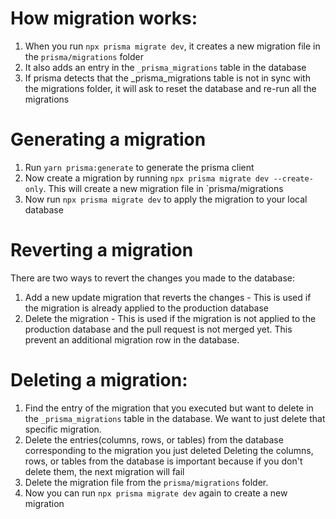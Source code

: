 # How migration works:
1. When you run `npx prisma migrate dev`, it creates a new migration file in the `prisma/migrations` folder
2. It also adds an entry in the `_prisma_migrations` table in the database
3. If prisma detects that the _prisma_migrations table is not in sync with the migrations folder, it will ask to reset the database and re-run all the migrations


# Generating a migration
1. Run `yarn prisma:generate` to generate the prisma client 
2. Now create a migration by running `npx prisma migrate dev --create-only`. This will create a new migration file in `prisma/migrations
3. Now run `npx prisma migrate dev` to apply the migration to your local database

# Reverting a migration

There are two ways to revert the changes you made to the database:
1. Add a new update migration that reverts the changes - This is used if the migration is already applied to the production database
2. Delete the migration - This is used if the migration is not applied to the production database and the pull request is not merged yet.
   This prevent an additional migration row in the database.

# Deleting a migration:
1. Find the entry of the migration that you executed but want to delete in the `_prisma_migrations` table in the database. We want to just delete that specific migration.
2. Delete the entries(columns, rows, or tables) from the database corresponding to the migration you just deleted
   Deleting the columns, rows, or tables from the database is important because if you don't delete them, the next migration will fail
3. Delete the migration file from the `prisma/migrations` folder.
4. Now you can run `npx prisma migrate dev` again to create a new migration
